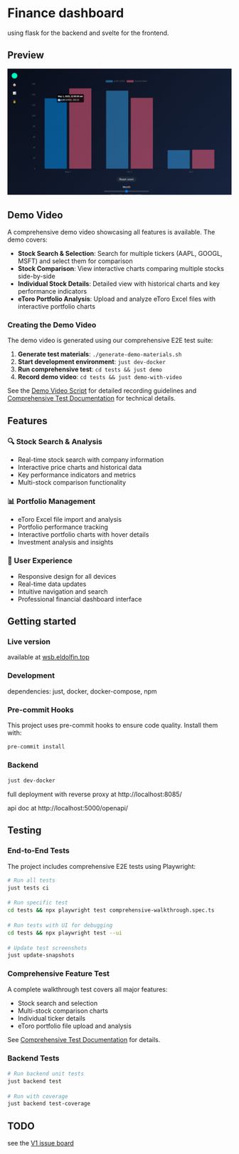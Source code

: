# Finance dashboard

using flask for the backend and svelte for the frontend.

## Preview
![Portfolio hover graph screenshot](./tests/tests/portfolio.spec.ts-snapshots/portfolio-hover-first-chromium-linux.png)

## Demo Video

A comprehensive demo video showcasing all features is available. The demo covers:

- **Stock Search & Selection**: Search for multiple tickers (AAPL, GOOGL, MSFT) and select them for comparison
- **Stock Comparison**: View interactive charts comparing multiple stocks side-by-side  
- **Individual Stock Details**: Detailed view with historical charts and key performance indicators
- **eToro Portfolio Analysis**: Upload and analyze eToro Excel files with interactive portfolio charts

### Creating the Demo Video

The demo video is generated using our comprehensive E2E test suite:

1. **Generate test materials**: `./generate-demo-materials.sh`
2. **Start development environment**: `just dev-docker`  
3. **Run comprehensive test**: `cd tests && just demo`
4. **Record demo video**: `cd tests && just demo-with-video`

See the [Demo Video Script](./DEMO_VIDEO_SCRIPT.md) for detailed recording guidelines and [Comprehensive Test Documentation](./tests/COMPREHENSIVE_TEST.md) for technical details.

## Features

### 🔍 Stock Search & Analysis
- Real-time stock search with company information
- Interactive price charts and historical data
- Key performance indicators and metrics
- Multi-stock comparison functionality

### 📊 Portfolio Management  
- eToro Excel file import and analysis
- Portfolio performance tracking
- Interactive portfolio charts with hover details
- Investment analysis and insights

### 🎯 User Experience
- Responsive design for all devices
- Real-time data updates
- Intuitive navigation and search
- Professional financial dashboard interface

## Getting started

### Live version

available at [wsb.eldolfin.top](https://wsb.eldolfin.top/)

### Development

dependencies: just, docker, docker-compose, npm

### Pre-commit Hooks

This project uses pre-commit hooks to ensure code quality. Install them with:

```sh
pre-commit install
```

### Backend

```sh
just dev-docker
```

full deployment with reverse proxy at http://localhost:8085/

api doc at http://localhost:5000/openapi/

## Testing

### End-to-End Tests

The project includes comprehensive E2E tests using Playwright:

```sh
# Run all tests
just tests ci

# Run specific test
cd tests && npx playwright test comprehensive-walkthrough.spec.ts

# Run tests with UI for debugging  
cd tests && npx playwright test --ui

# Update test screenshots
just update-snapshots
```

### Comprehensive Feature Test

A complete walkthrough test covers all major features:
- Stock search and selection
- Multi-stock comparison charts
- Individual ticker details
- eToro portfolio file upload and analysis

See [Comprehensive Test Documentation](./tests/COMPREHENSIVE_TEST.md) for details.

### Backend Tests

```sh
# Run backend unit tests
just backend test

# Run with coverage
just backend test-coverage
```

## TODO

see the
[V1 issue board](https://gitea.eldolfin.top/Eldolfin/finance-plots/projects/10)
